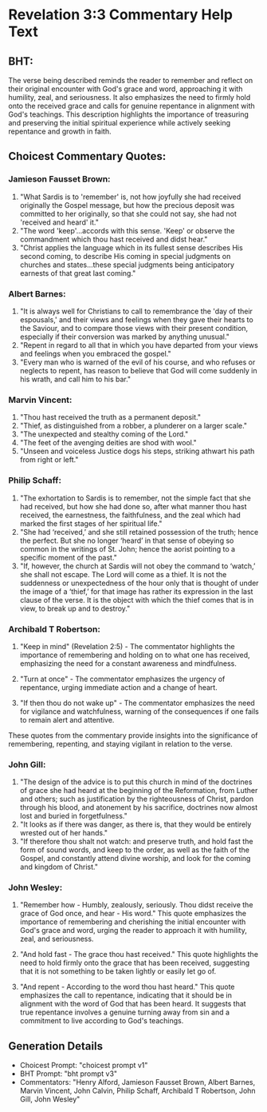 # Revelation 3:3 Commentary Help Text

## BHT:
The verse being described reminds the reader to remember and reflect on their original encounter with God's grace and word, approaching it with humility, zeal, and seriousness. It also emphasizes the need to firmly hold onto the received grace and calls for genuine repentance in alignment with God's teachings. This description highlights the importance of treasuring and preserving the initial spiritual experience while actively seeking repentance and growth in faith.

## Choicest Commentary Quotes:
### Jamieson Fausset Brown:
1. "What Sardis is to 'remember' is, not how joyfully she had received originally the Gospel message, but how the precious deposit was committed to her originally, so that she could not say, she had not 'received and heard' it." 
2. "The word 'keep'...accords with this sense. 'Keep' or observe the commandment which thou hast received and didst hear."
3. "Christ applies the language which in its fullest sense describes His second coming, to describe His coming in special judgments on churches and states...these special judgments being anticipatory earnests of that great last coming."

### Albert Barnes:
1. "It is always well for Christians to call to remembrance the 'day of their espousals,' and their views and feelings when they gave their hearts to the Saviour, and to compare those views with their present condition, especially if their conversion was marked by anything unusual."
2. "Repent in regard to all that in which you have departed from your views and feelings when you embraced the gospel."
3. "Every man who is warned of the evil of his course, and who refuses or neglects to repent, has reason to believe that God will come suddenly in his wrath, and call him to his bar."

### Marvin Vincent:
1. "Thou hast received the truth as a permanent deposit."
2. "Thief, as distinguished from a robber, a plunderer on a larger scale."
3. "The unexpected and stealthy coming of the Lord."
4. "The feet of the avenging deities are shod with wool."
5. "Unseen and voiceless Justice dogs his steps, striking athwart his path from right or left."

### Philip Schaff:
1. "The exhortation to Sardis is to remember, not the simple fact that she had received, but how she had done so, after what manner thou hast received, the earnestness, the faithfulness, and the zeal which had marked the first stages of her spiritual life."
2. "She had ‘received,’ and she still retained possession of the truth; hence the perfect. But she no longer ‘heard’ in that sense of obeying so common in the writings of St. John; hence the aorist pointing to a specific moment of the past."
3. "If, however, the church at Sardis will not obey the command to ‘watch,’ she shall not escape. The Lord will come as a thief. It is not the suddenness or unexpectedness of the hour only that is thought of under the image of a ‘thief,’ for that image has rather its expression in the last clause of the verse. It is the object with which the thief comes that is in view, to break up and to destroy."

### Archibald T Robertson:
1. "Keep in mind" (Revelation 2:5) - The commentator highlights the importance of remembering and holding on to what one has received, emphasizing the need for a constant awareness and mindfulness.

2. "Turn at once" - The commentator emphasizes the urgency of repentance, urging immediate action and a change of heart.

3. "If then thou do not wake up" - The commentator emphasizes the need for vigilance and watchfulness, warning of the consequences if one fails to remain alert and attentive.

These quotes from the commentary provide insights into the significance of remembering, repenting, and staying vigilant in relation to the verse.

### John Gill:
1. "The design of the advice is to put this church in mind of the doctrines of grace she had heard at the beginning of the Reformation, from Luther and others; such as justification by the righteousness of Christ, pardon through his blood, and atonement by his sacrifice, doctrines now almost lost and buried in forgetfulness."
2. "It looks as if there was danger, as there is, that they would be entirely wrested out of her hands."
3. "If therefore thou shalt not watch: and preserve truth, and hold fast the form of sound words, and keep to the order, as well as the faith of the Gospel, and constantly attend divine worship, and look for the coming and kingdom of Christ."

### John Wesley:
1. "Remember how - Humbly, zealously, seriously. Thou didst receive the grace of God once, and hear - His word." This quote emphasizes the importance of remembering and cherishing the initial encounter with God's grace and word, urging the reader to approach it with humility, zeal, and seriousness.

2. "And hold fast - The grace thou hast received." This quote highlights the need to hold firmly onto the grace that has been received, suggesting that it is not something to be taken lightly or easily let go of.

3. "And repent - According to the word thou hast heard." This quote emphasizes the call to repentance, indicating that it should be in alignment with the word of God that has been heard. It suggests that true repentance involves a genuine turning away from sin and a commitment to live according to God's teachings.


## Generation Details
- Choicest Prompt: "choicest prompt v1"
- BHT Prompt: "bht prompt v3"
- Commentators: "Henry Alford, Jamieson Fausset Brown, Albert Barnes, Marvin Vincent, John Calvin, Philip Schaff, Archibald T Robertson, John Gill, John Wesley"
